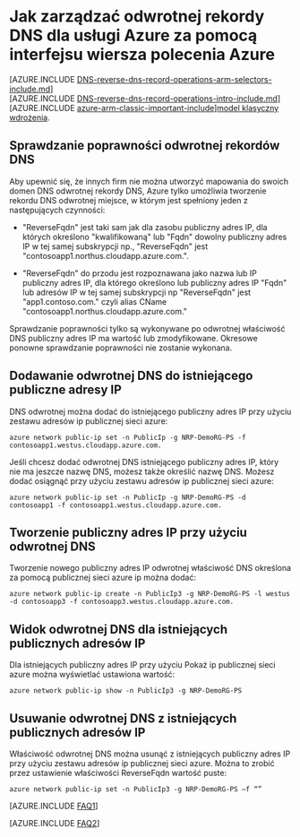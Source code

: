 <properties
   pageTitle="Zarządzanie odwrotnej rekordy DNS dla usługi Azure za pomocą interfejsu wiersza polecenia Azure | Microsoft Azure"
   description="Jak zarządzać odwrotnej rekordy DNS lub rekordy PTR usługi Azure za pomocą interfejsu wiersza polecenia Azure w Menedżerze zasobów"
   services="DNS"
   documentationCenter="na"
   authors="s-malone"
   manager="carmonm"
   editor=""
   tags="azure-resource-manager"
/>
<tags
   ms.service="DNS"
   ms.devlang="na"
   ms.topic="article"
   ms.tgt_pltfrm="na"
   ms.workload="infrastructure-services"
   ms.date="10/28/2016"
   ms.author="smalone" />

# <a name="how-to-manage-reverse-dns-records-for-your-azure-services-using-the-azure-cli"></a>Jak zarządzać odwrotnej rekordy DNS dla usługi Azure za pomocą interfejsu wiersza polecenia Azure

[AZURE.INCLUDE [DNS-reverse-dns-record-operations-arm-selectors-include.md](../../includes/dns-reverse-dns-record-operations-arm-selectors-include.md)]
<BR>
[AZURE.INCLUDE [DNS-reverse-dns-record-operations-intro-include.md](../../includes/dns-reverse-dns-record-operations-intro-include.md)]
<BR>
[AZURE.INCLUDE [azure-arm-classic-important-include](../../includes/learn-about-deployment-models-rm-include.md)][model klasyczny wdrożenia](dns-reverse-dns-record-operations-classic-ps.md).

## <a name="validation-of-reverse-dns-records"></a>Sprawdzanie poprawności odwrotnej rekordów DNS
Aby upewnić się, że innych firm nie można utworzyć mapowania do swoich domen DNS odwrotnej rekordy DNS, Azure tylko umożliwia tworzenie rekordu DNS odwrotnej miejsce, w którym jest spełniony jeden z następujących czynności:

- "ReverseFqdn" jest taki sam jak dla zasobu publiczny adres IP, dla których określono "kwalifikowaną" lub "Fqdn" dowolny publiczny adres IP w tej samej subskrypcji np., "ReverseFqdn" jest "contosoapp1.northus.cloudapp.azure.com.".

- "ReverseFqdn" do przodu jest rozpoznawana jako nazwa lub IP publiczny adres IP, dla którego określono lub publiczny adres IP "Fqdn" lub adresów IP w tej samej subskrypcji np "ReverseFqdn" jest "app1.contoso.com." czyli alias CName "contosoapp1.northus.cloudapp.azure.com."

Sprawdzanie poprawności tylko są wykonywane po odwrotnej właściwość DNS publiczny adres IP ma wartość lub zmodyfikowane. Okresowe ponowne sprawdzanie poprawności nie zostanie wykonana.

## <a name="add-reverse-dns-to-existing-public-ip-addresses"></a>Dodawanie odwrotnej DNS do istniejącego publiczne adresy IP
DNS odwrotnej można dodać do istniejącego publiczny adres IP przy użyciu zestawu adresów ip publicznej sieci azure:

    azure network public-ip set -n PublicIp -g NRP-DemoRG-PS -f contosoapp1.westus.cloudapp.azure.com.

Jeśli chcesz dodać odwrotnej DNS istniejącego publiczny adres IP, który nie ma jeszcze nazwę DNS, możesz także określić nazwę DNS. Możesz dodać osiągnąć przy użyciu zestawu adresów ip publicznej sieci azure:

    azure network public-ip set -n PublicIp -g NRP-DemoRG-PS -d contosoapp1 -f contosoapp1.westus.cloudapp.azure.com.

## <a name="create-a-public-ip-address-with-reverse-dns"></a>Tworzenie publiczny adres IP przy użyciu odwrotnej DNS
Tworzenie nowego publiczny adres IP odwrotnej właściwość DNS określona za pomocą publicznej sieci azure ip można dodać:

    azure network public-ip create -n PublicIp3 -g NRP-DemoRG-PS -l westus -d contosoapp3 -f contosoapp3.westus.cloudapp.azure.com.

## <a name="view-reverse-dns-for-existing-public-ip-addresses"></a>Widok odwrotnej DNS dla istniejących publicznych adresów IP
Dla istniejących publiczny adres IP przy użyciu Pokaż ip publicznej sieci azure można wyświetlać ustawiona wartość:

    azure network public-ip show -n PublicIp3 -g NRP-DemoRG-PS

## <a name="remove-reverse-dns-from-existing-public-ip-addresses"></a>Usuwanie odwrotnej DNS z istniejących publicznych adresów IP
Właściwość odwrotnej DNS można usunąć z istniejących publiczny adres IP przy użyciu zestawu adresów ip publicznej sieci azure. Można to zrobić przez ustawienie właściwości ReverseFqdn wartość puste:

    azure network public-ip set -n PublicIp3 -g NRP-DemoRG-PS –f “”

[AZURE.INCLUDE [FAQ1](../../includes/dns-reverse-dns-record-operations-faq-host-own-arpa-zone-include.md)]

[AZURE.INCLUDE [FAQ2](../../includes/dns-reverse-dns-record-operations-faq-arm-include.md)]
